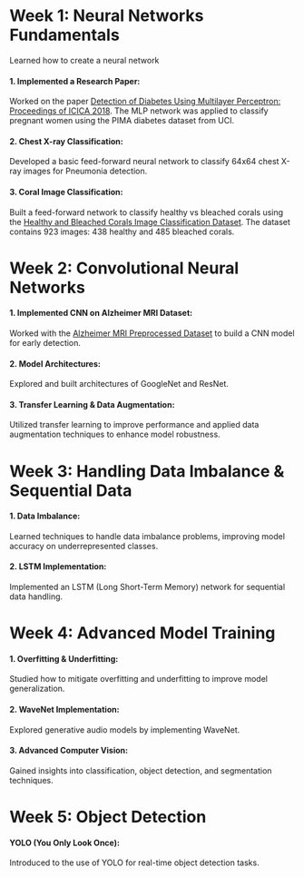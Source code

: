 # Week 1: Neural Networks Fundamentals

Learned how to create a neural network

#### 1. Implemented a Research Paper:

Worked on the paper [Detection of Diabetes Using Multilayer Perceptron: Proceedings of ICICA 2018](https://www.researchgate.net/profile/Saumendra-Mohapatra/publication/327545512_Detection_of_Diabetes_Using_Multilayer_Perceptron_Proceedings_of_ICICA_2018/links/5cdd2644458515712eae0a3e/Detection-of-Diabetes-Using-Multilayer-Perceptron-Proceedings-of-ICICA-2018.pdf). The MLP network was applied to classify pregnant women using the PIMA diabetes dataset from UCI.

#### 2. Chest X-ray Classification:

Developed a basic feed-forward neural network to classify 64x64 chest X-ray images for Pneumonia detection.

#### 3. Coral Image Classification:
Built a feed-forward network to classify healthy vs bleached corals using the [Healthy and Bleached Corals Image Classification Dataset](https://www.kaggle.com/datasets/vencerlanz09/healthy-and-bleached-corals-image-classification). The dataset contains 923 images: 438 healthy and 485 bleached corals.


# Week 2: Convolutional Neural Networks

#### 1. Implemented CNN on Alzheimer MRI Dataset:
Worked with the [Alzheimer MRI Preprocessed Dataset](https://www.kaggle.com/datasets/sachinkumar413/alzheimer-mri-dataset) to build a CNN model for early detection.

#### 2. Model Architectures:
Explored and built architectures of GoogleNet and ResNet.

#### 3. Transfer Learning & Data Augmentation:
Utilized transfer learning to improve performance and applied data augmentation techniques to enhance model robustness.

# Week 3: Handling Data Imbalance & Sequential Data

#### 1. Data Imbalance:
Learned techniques to handle data imbalance problems, improving model accuracy on underrepresented classes.

#### 2. LSTM Implementation:
Implemented an LSTM (Long Short-Term Memory) network for sequential data handling.

# Week 4: Advanced Model Training

#### 1. Overfitting & Underfitting:
Studied how to mitigate overfitting and underfitting to improve model generalization.

#### 2. WaveNet Implementation:
Explored generative audio models by implementing WaveNet.

#### 3. Advanced Computer Vision:
Gained insights into classification, object detection, and segmentation techniques.

# Week 5: Object Detection

#### YOLO (You Only Look Once):
Introduced to the use of YOLO for real-time object detection tasks.


